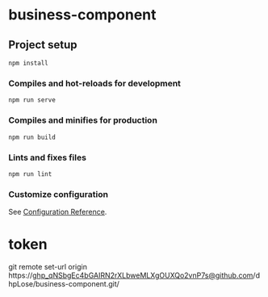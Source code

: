 # business-component

## Project setup

```
npm install
```

### Compiles and hot-reloads for development

```
npm run serve
```

### Compiles and minifies for production

```
npm run build
```

### Lints and fixes files

```
npm run lint
```

### Customize configuration

See [Configuration Reference](https://cli.vuejs.org/config/).

# token

git remote set-url origin https://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@github.com/dhpLose/business-component.git/
